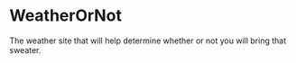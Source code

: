 # WeatherOrNot
The weather site that will help determine whether or not you will bring that sweater.
